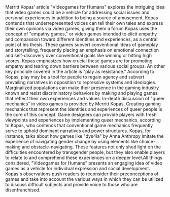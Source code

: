 
<h2></h2>

<p> Merritt Kopas' article "Videogames for Humans" explores the intriguing idea that video games could be a vehicle for addressing social  issues and personal experiences in addition to being a source of amusement. Kopas contends that underrepresented voices can tell their own tales and express their own opinions via video games, giving them a forum.Kopas uses the concept of "empathy games," or video games intended to elicit empathy and compassion toward different identities and experiences, as a central point of his thesis. These games subvert conventional ideas of gameplay and storytelling, frequently placing an emphasis on emotional connection and self-discovery over conventional goals like winning or hitting high scores. Kopas emphasizes how crucial these games are for promoting empathy and tearing down barriers between various social groups.
An other key principle covered in the article is "play as resistance." According to Kopas, play may be a tool for people to regain agency and subvert prevailing narratives in opposition to repressive systems and ideologies. Marginalized populations can make their presence in the gaming industry known and resist discriminatory behaviors by making and playing games that reflect their own experiences and values. In-depth discussion of "queer mechanics" in video games is provided by Merritt Kopas. Creating gaming mechanics that represent the identities and experiences of queer people is the core of this concept. Game designers can provide players with fresh viewpoints and experiences by implementing queer mechanics, according to Kopas, who contends that conventional game mechanics frequently serve to uphold dominant narratives and power structures. Kopas, for instance, talks about how games like "dys4ia" by Anna Anthropy imitate the experience of navigating gender change by using elements like choice-making and obstacle-navigating. These features not only shed light on the difficulties encountered by transgender people, but they also enable players to relate to and comprehend these experiences on a deeper level.All things considered, "Videogames for Humans" presents an engaging idea of video games as a vehicle for individual expression and social development. Kopas's observations push readers to reconsider their preconceptions of games and take into account the various ways in which they can be utilized to discuss difficult subjects and provide voice to those who are disenfranchised. </p>

